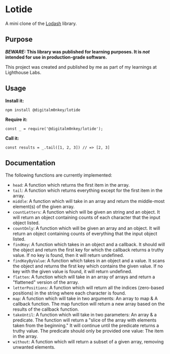 # Lotide

A mini clone of the [Lodash](https://lodash.com) library.

## Purpose

**_BEWARE:_ This library was published for learning purposes. It is _not_ intended for use in production-grade software.**

This project was created and published by me as part of my learnings at Lighthouse Labs. 

## Usage

**Install it:**

`npm install @digitalm0nkey/lotide`

**Require it:**

`const _ = require('@digitalm0nkey/lotide');`

**Call it:**

`const results = _.tail([1, 2, 3]) // => [2, 3]`

## Documentation

The following functions are currently implemented:

* `head`: A function which returns the first item in the array.
* `tail`: A function which returns everything except for the first item in the array.
* `middle`: A function which will take in an array and return the middle-most element(s) of the given array.
* `countLetters`: A function which will be given an string and an object. It will return an object containing counts of each character that the input object listed.
* `countOnly`: A function which will be given an array and an object. It will return an object containing counts of everything that the input object listed.
* `findKey`: A function which takes in an object and a callback. It should will the object and return the first key for which the callback returns a truthy value. If no key is found, then it will return undefined.
* `findKeyByValue`: A function which takes in an object and a value. It scans the object and returns the first key which contains the given value. If no key with the given value is found, it will return undefined.
* `flatten`: A function which will take in an array of arrays and return a "flattened" version of the array.
* `letterPositions`: A function which will return all the indices (zero-based positions) in the string where each character is found.
* `map`: A function which will take in two arguments: An array to map & A callback function. The map function will return a new array based on the results of the callback function.
* `takeUntil`: A function which will take in two parameters: An array & a predicate. The function will return a "slice of the array with elements taken from the beginning." It will continue until the predicate returns a truthy value. The predicate should only be provided one value: The item in the array.
* `without`: A function which will return a subset of a given array, removing unwanted elements.